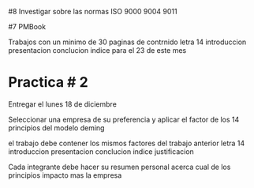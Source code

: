 #8 Investigar sobre las normas ISO
9000
9004
9011



#7 PMBook


Trabajos con un minimo de 30 paginas de contrnido
letra 14
introduccion
presentacion
conclucion
indice
para el 23 de este mes



# Practica # 2

Entregar el lunes 18 de diciembre

Seleccionar una empresa de su preferencia
y aplicar el factor de los 14 principios del modelo deming

el trabajo debe contener los mismos factores del trabajo anterior
letra 14
introduccion
presentacion
conclucion
indice
justificacion


Cada integrante debe hacer su resumen personal acerca cual de los principios impacto mas la empresa
